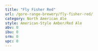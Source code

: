 ```yaml
---
title: "Fly Fisher Red"
url: /gore-range-brewery/fly-fisher-red/
category: North American Ale
style: American-Style Amber/Red Ale
abv: 0
ibu: 0
srm: 0
upc: 0
---
```



